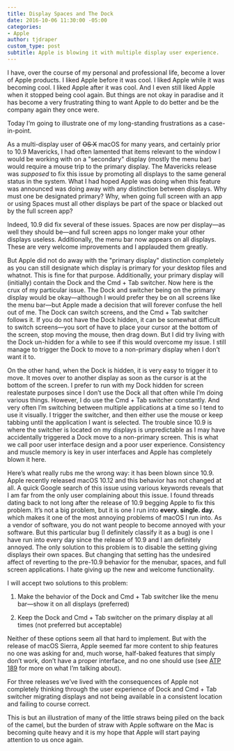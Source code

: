 ```yaml
---
title: Display Spaces and The Dock
date: 2016-10-06 11:30:00 -05:00
categories:
- Apple
author: tjdraper
custom_type: post
subtitle: Apple is blowing it with multiple display user experience.
---
```


I have, over the course of my personal and professional life, become a lover of Apple products. I liked Apple before it was cool. I liked Apple while it was becoming cool. I liked Apple after it was cool. And I even still liked Apple when it stopped being cool again. But things are not okay in paradise and it has become a very frustrating thing to want Apple to do better and be the company again they once were.

Today I’m going to illustrate one of my long-standing frustrations as a case-in-point.

As a multi-display user of <strike>OS X</strike> macOS for many years, and certainly prior to 10.9 Mavericks, I had often lamented that items relevant to the window I would be working with on a "secondary" display (mostly the menu bar) would require a mouse trip to the primary display. The Mavericks release was *supposed* to fix this issue by promoting all displays to the same general status in the system. What I had hoped Apple was doing when this feature was announced was doing away with any distinction between displays. Why must one be designated primary? Why, when going full screen with an app or using Spaces must all other displays be part of the space or blacked out by the full screen app?

Indeed, 10.9 did fix several of these issues. Spaces are now per display—as well they should be—and full screen apps no longer make your other displays useless. Additionally, the menu bar now appears on all displays. These are very welcome improvements and I applauded them greatly.

But Apple did not do away with the "primary display" distinction completely as you can still designate which display is primary for your desktop files and whatnot. This is fine for that purpose. Additionally, your primary display will (initially) contain the Dock and the Cmd + Tab switcher. Now here is the crux of my particular issue. The Dock and switcher being on the primary display would be okay—although I would prefer they be on all screens like the menu bar—but Apple made a decision that will forever confuse the hell out of me. The Dock can switch screens, and the Cmd + Tab switcher follows it. If you do not have the Dock hidden, it can be somewhat difficult to switch screens—you sort of have to place your cursor at the bottom of the screen, stop moving the mouse, then drag down. But I did try living with the Dock un-hidden for a while to see if this would overcome my issue. I still manage to trigger the Dock to move to a non-primary display when I don’t want it to.

On the other hand, when the Dock is hidden, it is very easy to trigger it to move. It moves over to another display as soon as the cursor is at the bottom of the screen. I prefer to run with my Dock hidden for screen realestate purposes since I don’t use the Dock all that often while I’m doing various things. However, I do use the Cmd + Tab switcher constantly. And very often I’m switching between multiple applications at a time so I tend to use it visually. I trigger the switcher, and then either use the mouse or keep tabbing until the application I want is selected. The trouble since 10.9 is where the switcher is located on my displays is unpredictable as I may have accidentally triggered a Dock move to a non-primary screen. This is what we call poor user interface design and a poor user experience. Consistency and muscle memory is key in user interfaces and Apple has completely blown it here.

Here’s what really rubs me the wrong way: it has been blown since 10.9. Apple recently released macOS 10.12 and this behavior has not changed at all. A quick Google search of this issue using various keywords reveals that I am far from the only user complaining about this issue. I found threads dating back to not long after the release of 10.9 begging Apple to fix this problem. It’s not a big problem, but it is one I run into **every. single. day.** which makes it one of the most annoying problems of macOS I run into. As a vendor of software, you do not want people to become annoyed with your software. But this particular bug (I definitely classify it as a bug) is one I have run into every day since the release of 10.9 and I am definitely annoyed. The only solution to this problem is to disable the setting giving displays their own spaces. But changing that setting has the undesired affect of reverting to the pre-10.9 behavior for the menubar, spaces, and full screen applications. I hate giving up the new and welcome functionality.

I will accept two solutions to this problem:

1. Make the behavior of the Dock and Cmd + Tab switcher like the menu bar—show it on all displays (preferred)

2. Keep the Dock and Cmd + Tab switcher on the primary display at all times (not preferred but acceptable)

Neither of these options seem all that hard to implement. But with the release of macOS Sierra, Apple seemed far more content to ship features no one was asking for and, much worse, half-baked features that simply don’t work, don’t have a proper interface, and no one should use (see [ATP 189](http://atp.fm/episodes/189) for more on what I’m talking about).

For three releases we’ve lived with the consequences of Apple not completely thinking through the user experience of Dock and Cmd + Tab switcher migrating displays and not being available in a consistent location and failing to course correct.

This is but an illustration of many of the little straws being piled on the back of the camel, but the burden of straw with Apple software on the Mac is becoming quite heavy and it is my hope that Apple will start paying attention to us once again.
